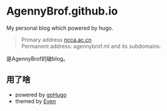 # AgennyBrof.github.io
My personal blog which powered by hugo.
>Primary address [ncca.ac.cn](https://ncca.ac.cn)<br />
>Permanent address: agennybrof.ml and its subdomains.

是AgennyBrof的破blog。

## 用了啥
- powered by [goHugo](https://gohugo.io/)
- themed by [Even](https://themes.gohugo.io/hugo-theme-even)
